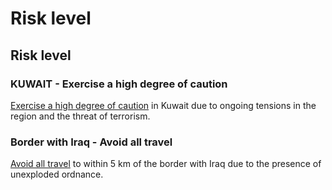 # Risk level

## Risk level

### KUWAIT - Exercise a high degree of caution

[Exercise a high degree of caution](#levels "Risk Levels") in Kuwait due to ongoing tensions in the region and the threat of terrorism.

### Border with Iraq - Avoid all travel

[Avoid all travel](#levels "Risk Levels") to within 5 km of the border with Iraq due to the presence of unexploded ordnance.